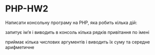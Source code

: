 # PHP-HW2

Написати консольну програму на PHP, яка робить кілька дій:

запитує імʼя і виводить в консоль кілька рядків привітання по імені

приймає кілька числових аргументів і виводить їх суму та середне арифметичне
